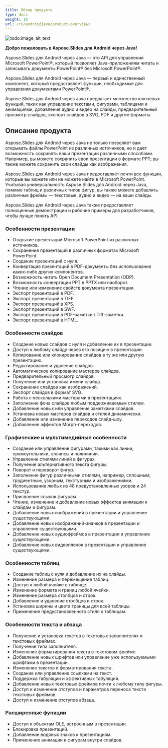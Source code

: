 ```yaml
---
title: Обзор продукта
type: docs
weight: 10
url: /ru/androidjava/product-overview/
---
```


![todo:image_alt_text](product-overview_1.png)

**Добро пожаловать в Aspose.Slides для Android через Java!**

Aspose.Slides для Android через Java — это API для управления Microsoft PowerPoint®, который позволяет Java-приложениям читать и записывать документы PowerPoint® без Microsoft PowerPoint®.

Aspose.Slides для Android через Java — первый и единственный компонент, который предоставляет функции, необходимые для управления документами PowerPoint®.

Aspose.Slides для Android через Java предлагает множество ключевых функций, таких как управление текстами, фигурами, таблицами и анимациями, добавление аудио и видео на слайды, предварительный просмотр слайдов, экспорт слайдов в SVG, PDF и другие форматы.


## **Описание продукта**
Aspose.Slides для Android через Java не только позволяет вам открывать файлы PowerPoint из различных источников, но и дает возможность сохранять ваши презентации различными способами. Например, вы можете сохранить свои презентации в формате PPT; вы также можете сохранить свои слайды как изображения.

Aspose.Slides для Android через Java предоставляет почти все функции, которые вы можете или не можете найти в Microsoft PowerPoint. Учитывая универсальность Aspose.Slides для Android через Java, помимо таблиц и различных типов фигур, вы также можете добавлять различные фреймы — текстовые, аудио и видео — на ваши слайды.

Aspose.Slides для Android через Java также предоставляет полноценные демонстрации и рабочие примеры для разработчиков, чтобы лучше понять API.
### **Особенности презентации**
- Открытие презентаций Microsoft PowerPoint из различных источников.
- Сохранение презентаций в различных форматах Microsoft PowerPoint.
- Создание презентаций с нуля.
- Конвертация презентаций в PDF-документы без использования каких-либо других компонентов.
- Возможность читать Open Document Presentation (ODP).
- Возможность конвертации PPT в PPTX или наоборот.
- Чтение или изменение свойств документа презентации.
- Экспорт презентаций в PDF.
- Экспорт презентаций в TIFF.
- Экспорт презентаций в XPS.
- Экспорт презентаций в SWF.
- Экспорт презентаций в PDF-заметки / Tiff-заметки.
- Экспорт презентаций в HTML.
### **Особенности слайдов**
- Создание новых слайдов с нуля и добавление их в презентации.
- Доступ к любому слайду через его позицию в презентации.
- Копирование или клонирование слайдов в ту же или другую презентацию.
- Редактирование и удаление слайдов.
- Автоматическое копирование мастеров слайдов.
- Предварительный просмотр слайдов.
- Получение или установка имени слайда.
- Сохранение слайдов как изображений.
- Экспорт слайдов в формат SVG.
- Работа с несколькими мастерами в презентациях.
- Заполнение фона слайдов любым поддерживаемым стилем.
- Добавление новых или управление заметками слайдов.
- Установка новых мастеров слайдов и стилей динамически.
- Добавление или изменение переходов слайд-шоу.
- Добавление эффектов Morph-переходов.
### **Графические и мультимедийные особенности**
- Создание или управление фигурами, такими как линии, прямоугольники, эллипсы и полилинии.
- Управление стилями линий в фигурах.
- Получение альтернативного текста фигуры.
- Поворот и переворот фигур.
- Заполнение фигур различными стилями, например, сплошным, градиентным, узорным, текстурным и изображениями.
- Использование любых из 48 предустановленных узоров и 24 текстур.
- Присвоение ссылок фигурам.
- Чтение, изменение и добавление новых эффектов анимации к слайдам и фигурам.
- Добавление новых изображений в презентации и управление существующими.
- Добавление новых изображений-значков в презентации и управление существующими.
- Добавление новых аудиофреймов в презентации и управление существующими.
- Добавление новых видеопленок в презентации и управление существующими.
### **Особенности таблиц**
- Создание таблиц с нуля и добавление их на слайды.
- Изменение размера и перемещение таблиц.
- Доступ к любой ячейке в таблице.
- Изменение формата и границ любой ячейки.
- Изменение размера столбцов и строк.
- Добавление и удаление столбцов и строк.
- Установка ширины и цвета границы для всей таблицы.
- Применение предустановленного стиля к таблицам.
### **Особенности текста и абзаца**
- Получение и установка текстов в текстовых заполнителях и текстовых фреймах.
- Получение типа заполнителя.
- Изменение форматирования текста в текстовом фрейме.
- Добавление новых шрифтов или управление уже используемыми шрифтами в презентации.
- Изменение текстов и форматирования текста.
- Создание или управление ссылками на текст.
- Поддержка табуляции и эффективных табуляций.
- Добавление новых текстовых фреймов почти к любому типу фигуры.
- Доступ и изменение отступов и параметров переноса текста текстовых фреймов.
- Доступ и изменение отступов абзаца.
### **Расширенные функции**
- Доступ к объектам OLE, встроенным в презентации.
- Блокировка презентаций.
- Добавление водяных знаков к презентациям.
- Применение анимации к фигурам внутри слайдов.